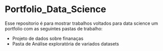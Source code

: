 # Portfolio_Data_Science

Esse repositorio é para mostrar trabalhos voltados para data science um portfolio com as seguintes pastas de trabalho:

<ul>
  <li>Projeto de dados sobre finanaças 
  <li>Pasta de Análise exploratória de variados datasets 
